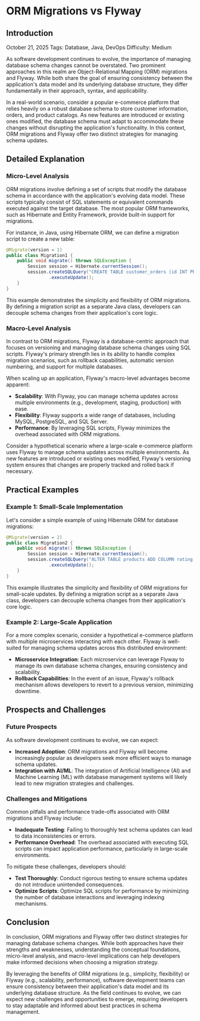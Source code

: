 # ORM Migrations vs Flyway
## Introduction
October 21, 2025
Tags: Database, Java, DevOps
Difficulty: Medium

As software development continues to evolve, the importance of managing database schema changes cannot be overstated. Two prominent approaches in this realm are Object-Relational Mapping (ORM) migrations and Flyway. While both share the goal of ensuring consistency between the application's data model and its underlying database structure, they differ fundamentally in their approach, syntax, and applicability.

In a real-world scenario, consider a popular e-commerce platform that relies heavily on a robust database schema to store customer information, orders, and product catalogs. As new features are introduced or existing ones modified, the database schema must adapt to accommodate these changes without disrupting the application's functionality. In this context, ORM migrations and Flyway offer two distinct strategies for managing schema updates.

## Detailed Explanation
### Micro-Level Analysis

ORM migrations involve defining a set of scripts that modify the database schema in accordance with the application's evolving data model. These scripts typically consist of SQL statements or equivalent commands executed against the target database. The most popular ORM frameworks, such as Hibernate and Entity Framework, provide built-in support for migrations.

For instance, in Java, using Hibernate ORM, we can define a migration script to create a new table:
```java
@Migrate(version = 1)
public class Migration1 {
    public void migrate() throws SQLException {
        Session session = Hibernate.currentSession();
        session.createSQLQuery("CREATE TABLE customer_orders (id INT PRIMARY KEY, customer_id INT)")
                .executeUpdate();
    }
}
```
This example demonstrates the simplicity and flexibility of ORM migrations. By defining a migration script as a separate Java class, developers can decouple schema changes from their application's core logic.

### Macro-Level Analysis

In contrast to ORM migrations, Flyway is a database-centric approach that focuses on versioning and managing database schema changes using SQL scripts. Flyway's primary strength lies in its ability to handle complex migration scenarios, such as rollback capabilities, automatic version numbering, and support for multiple databases.

When scaling up an application, Flyway's macro-level advantages become apparent:

* **Scalability**: With Flyway, you can manage schema updates across multiple environments (e.g., development, staging, production) with ease.
* **Flexibility**: Flyway supports a wide range of databases, including MySQL, PostgreSQL, and SQL Server.
* **Performance**: By leveraging SQL scripts, Flyway minimizes the overhead associated with ORM migrations.

Consider a hypothetical scenario where a large-scale e-commerce platform uses Flyway to manage schema updates across multiple environments. As new features are introduced or existing ones modified, Flyway's versioning system ensures that changes are properly tracked and rolled back if necessary.

## Practical Examples
### Example 1: Small-Scale Implementation

Let's consider a simple example of using Hibernate ORM for database migrations:
```java
@Migrate(version = 2)
public class Migration2 {
    public void migrate() throws SQLException {
        Session session = Hibernate.currentSession();
        session.createSQLQuery("ALTER TABLE products ADD COLUMN rating DECIMAL(3,2)")
                .executeUpdate();
    }
}
```
This example illustrates the simplicity and flexibility of ORM migrations for small-scale updates. By defining a migration script as a separate Java class, developers can decouple schema changes from their application's core logic.

### Example 2: Large-Scale Application

For a more complex scenario, consider a hypothetical e-commerce platform with multiple microservices interacting with each other. Flyway is well-suited for managing schema updates across this distributed environment:

* **Microservice Integration**: Each microservice can leverage Flyway to manage its own database schema changes, ensuring consistency and scalability.
* **Rollback Capabilities**: In the event of an issue, Flyway's rollback mechanism allows developers to revert to a previous version, minimizing downtime.

## Prospects and Challenges
### Future Prospects

As software development continues to evolve, we can expect:

* **Increased Adoption**: ORM migrations and Flyway will become increasingly popular as developers seek more efficient ways to manage schema updates.
* **Integration with AI/ML**: The integration of Artificial Intelligence (AI) and Machine Learning (ML) with database management systems will likely lead to new migration strategies and challenges.

### Challenges and Mitigations

Common pitfalls and performance trade-offs associated with ORM migrations and Flyway include:

* **Inadequate Testing**: Failing to thoroughly test schema updates can lead to data inconsistencies or errors.
* **Performance Overhead**: The overhead associated with executing SQL scripts can impact application performance, particularly in large-scale environments.

To mitigate these challenges, developers should:

* **Test Thoroughly**: Conduct rigorous testing to ensure schema updates do not introduce unintended consequences.
* **Optimize Scripts**: Optimize SQL scripts for performance by minimizing the number of database interactions and leveraging indexing mechanisms.

## Conclusion

In conclusion, ORM migrations and Flyway offer two distinct strategies for managing database schema changes. While both approaches have their strengths and weaknesses, understanding the conceptual foundations, micro-level analysis, and macro-level implications can help developers make informed decisions when choosing a migration strategy.

By leveraging the benefits of ORM migrations (e.g., simplicity, flexibility) or Flyway (e.g., scalability, performance), software development teams can ensure consistency between their application's data model and its underlying database structure. As the field continues to evolve, we can expect new challenges and opportunities to emerge, requiring developers to stay adaptable and informed about best practices in schema management.
